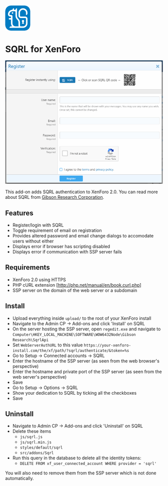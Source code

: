 ![SQRL logo](src/addons/Sqrl/icon.png)

# SQRL for XenForo

![SQRL screenshot](docs/register-screenshot.png)

This add-on adds SQRL authentication to XenForo 2.0. You can read more about SQRL from [Gibson Research Corporation](https://www.grc.com/sqrl/sqrl.htm).

## Features

- Register/login with SQRL
- Toggle requirement of email on registration
- Provides altered password and email change dialogs to accomodate users without either
- Displays error if browser has scripting disabled
- Displays error if communication with SSP server fails

## Requirements

- XenForo 2.0 using HTTPS
- PHP cURL extension [http://php.net/manual/en/book.curl.php]
- SSP server on the domain of the web server or a subdomain

## Install

- Upload everything inside `upload/` to the root of your XenForo install
- Navigate to the Admin CP -> Add-ons and click 'Install' on SQRL
- On the server hosting the SSP server, open `regedit.exe` and navigate to `Computer\HKEY_LOCAL_MACHINE\SOFTWARE\WOW6432Node\Gibson Research\SqrlApi`
- Set `WebServerAuthURL` to this value `https://your-xenforo-install.com/the/xf/path/?sqrl/authenticate/&token=%s`
- Go to Setup -> Connected accounts -> SQRL
- Enter the hostname of the SSP server (as seen from the web browser's perspective)
- Enter the hostname and private port of the SSP server (as seen from the web server's perspective)
- Save
- Go to Setup -> Options -> SQRL 
- Show your dedication to SQRL by ticking all the checkboxes
- Save

## Uninstall

- Navigate to Admin CP -> Add-ons and click 'Uninstall' on SQRL
- Delete these items
    - `js/sqrl.js`
    - `js/sqrl.min.js`
    - `styles/default/sqrl`
    - `src/addons/Sqrl`
- Run this query in the database to delete all the identity tokens:
    - `DELETE FROM xf_user_connected_account WHERE provider = 'sqrl'`

You will also need to remove them from the SSP server which is not done automatically.
